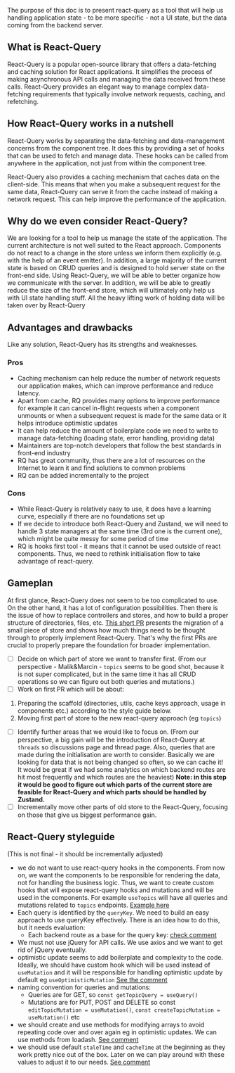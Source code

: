 The purpose of this doc is to present react-query as a tool that will help us handling application state - to be more specific - not a UI state, but the data coming from the backend server.

## What is React-Query

React-Query is a popular open-source library that offers a data-fetching and caching solution for React applications. It simplifies the process of making asynchronous API calls and managing the data received from these calls. React-Query provides an elegant way to manage complex data-fetching requirements that typically involve network requests, caching, and refetching.

## How **React-Query works in a nutshell**

React-Query works by separating the data-fetching and data-management concerns from the component tree. It does this by providing a set of hooks that can be used to fetch and manage data. These hooks can be called from anywhere in the application, not just from within the component tree.

React-Query also provides a caching mechanism that caches data on the client-side. This means that when you make a subsequent request for the same data, React-Query can serve it from the cache instead of making a network request. This can help improve the performance of the application.

## Why do we even consider React-Query?

We are looking for a tool to help us manage the state of the application. The current architecture is not well suited to the React approach. Components do not react to a change in the store unless we inform them explicitly (e.g. with the help of an event emitter). In addition, a large majority of the current state is based on CRUD queries and is designed to hold server state on the front-end side. Using React-Query, we will be able to better organize how we communicate with the server. In addition, we will be able to greatly reduce the size of the front-end store, which will ultimately only help us with UI state handling stuff. All the heavy lifting work of holding data will be taken over by React-Query

## Advantages and drawbacks

Like any solution, React-Query has its strengths and weaknesses.

### Pros

- Caching mechanism can help reduce the number of network requests our application makes, which can improve performance and reduce latency.
- Apart from cache, RQ provides many options to improve performance for example it can cancel in-flight requests when a component unmounts or when a subsequent request is made for the same data or it helps introduce optimistic updates
- It can help reduce the amount of boilerplate code we need to write to manage data-fetching (loading state, error handling, providing data)
- Maintainers are top-notch developers that follow the best standards in front-end industry
- RQ has great community, thus there are a lot of resources on the Internet to learn it and find solutions to common problems
- RQ can be added incrementally to the project

### Cons

- While React-Query is relatively easy to use, it does have a learning curve, especially if there are no foundations set up
- If we decide to introduce both React-Query and Zustand, we will need to handle 3 state managers at the same time (3rd one is the current one), which might be quite messy for some period of time
- RQ is hooks first tool - it means that it cannot be used outside of react components. Thus, we need to rethink initialisation flow to take advantage of react-query.

## Gameplan

At first glance, React-Query does not seem to be too complicated to use. On the other hand, it has a lot of configuration possibilities. Then there is the issue of how to replace controllers and stores, and how to build a proper structure of directories, files, etc. [This short PR](https://github.com/hicommonwealth/commonwealth/pull/3741) presents the migration of a small piece of store and shows how much things need to be thought through to properly implement React-Query. That's why the first PRs are crucial to properly prepare the foundation for broader implementation.

- [ ]  Decide on which part of store we want to transfer first.
(From our perspective - Malik&Marcin - `topics` seems to be good shot, because it is not super complicated, but in the same time it has all CRUD operations so we can figure out both queries and mutations.)
- [ ]  Work on first PR which will be about:
1. Preparing the scaffold (directories, utils, cache keys approach, usage in components etc.) according to the style guide below.
2. Moving first part of store to the new react-query approach (eg `topics`)
- [ ]  Identify further areas that we would like to focus on.
(From our perspective, a big gain will be the introduction of React-Query at `threads` so discussions page and thread page. Also, queries that are made during the initialisation are worth to consider. Basically we are looking for data that is not being changed so often, so we can cache it! It would be great if we had some analytics on which backend routes are hit most frequently and which routes are the heaviest)
**Note: in this step it would be good to figure out which parts of the current store are feasible for React-Query and which parts should be handled by Zustand.**
- [ ]  Incrementally move other parts of old store to the React-Query, focusing on those that give us biggest performance gain.

## React-Query styleguide

(This is not final - it should be incrementally adjusted)

- we do not want to use react-query hooks in the components. From now on, we want the components to be responsible for rendering the data, not for handling the business logic. Thus, we want to create custom hooks that will expose react-query hooks and mutations and will be used in the components. For example `useTopics` will have all queries and mutations related to `topics` endpoints.
[Example here](https://github.com/hicommonwealth/commonwealth/pull/3741/files#diff-089b03d43833900fae3040e6a7279eb567973b0ec5739153ee05292e0f0ac414)
- Each query is identified by the `queryKey`. We need to build an easy approach to use queryKey effectively. There is an idea how to do this, but it needs evaluation:
    - Each backend route as a base for the query key: [check comment](https://github.com/hicommonwealth/commonwealth/pull/3741/files#r1186838388)
- We must not use jQuery for API calls. We use axios and we want to get rid of jQuery eventually.
- optimistic update seems to add boilerplate and complexity to the code. Ideally, we should have custom hook which will be used instead of `useMutation` and it will be responsible for handling optimistic update by default eg `useOptimisticMutation`
[See the comment](https://github.com/hicommonwealth/commonwealth/pull/3741/files#r1186518881)
- naming convention for queries and mutations:
    - Queries are for GET, so `const getTopicQuery = useQuery()`
    - Mutations are for PUT, POST and DELETE so const `editTopicMutation = useMutation()`, `const createTopicMutation = useMutation()` etc
- we should create and use methods for modifying arrays to avoid repeating code over and over again eg in optimistic updates. We can use methods from loadash.
[See comment](https://github.com/hicommonwealth/commonwealth/pull/3741/files#r1186842517)
- we should use default `staleTime` and `cacheTime` at the beginning as they work pretty nice out of the box. Later on we can play around with these values to adjust it to our needs.
[See comment](https://github.com/hicommonwealth/commonwealth/pull/3741/files#r1186839947)